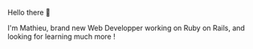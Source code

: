 Hello there 👋

I'm Mathieu, brand new Web Developper working on Ruby on Rails, and looking for learning much more !

